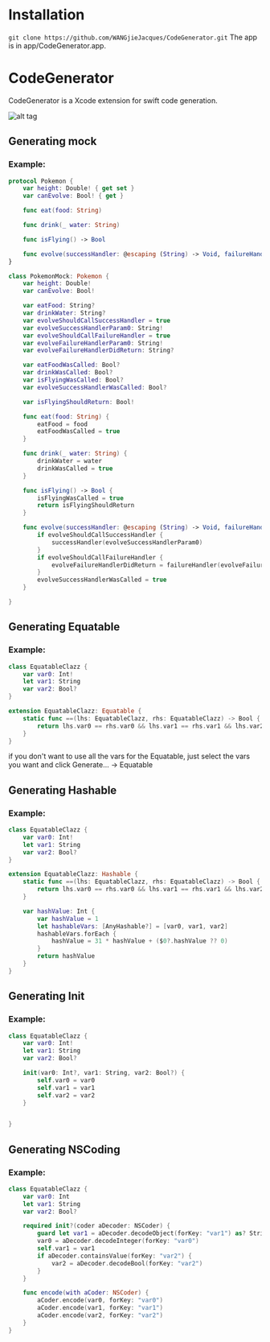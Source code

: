 # Installation
`git clone https://github.com/WANGjieJacques/CodeGenerator.git`
The app is in app/CodeGenerator.app.

# CodeGenerator
CodeGenerator is a Xcode extension for swift code generation.

![alt tag](https://j.gifs.com/pgVEVr.gif)

## Generating mock

### Example:

```swift
protocol Pokemon {
    var height: Double! { get set }
    var canEvolve: Bool! { get }

    func eat(food: String)

    func drink(_ water: String)

    func isFlying() -> Bool

    func evolve(successHandler: @escaping (String) -> Void, failureHandler: (String?) -> String?)
}
```

```swift
class PokemonMock: Pokemon {
    var height: Double!
    var canEvolve: Bool!

    var eatFood: String?
    var drinkWater: String?
    var evolveShouldCallSuccessHandler = true
    var evolveSuccessHandlerParam0: String!
    var evolveShouldCallFailureHandler = true
    var evolveFailureHandlerParam0: String!
    var evolveFailureHandlerDidReturn: String?

    var eatFoodWasCalled: Bool?
    var drinkWasCalled: Bool?
    var isFlyingWasCalled: Bool?
    var evolveSuccessHandlerWasCalled: Bool?

    var isFlyingShouldReturn: Bool!

    func eat(food: String) {
        eatFood = food
        eatFoodWasCalled = true
    }

    func drink(_ water: String) {
        drinkWater = water
        drinkWasCalled = true
    }

    func isFlying() -> Bool {
        isFlyingWasCalled = true
        return isFlyingShouldReturn
    }

    func evolve(successHandler: @escaping (String) -> Void, failureHandler: (String?) -> String?) {
        if evolveShouldCallSuccessHandler {
            successHandler(evolveSuccessHandlerParam0)
        }
        if evolveShouldCallFailureHandler {
            evolveFailureHandlerDidReturn = failureHandler(evolveFailureHandlerParam0)
        }
        evolveSuccessHandlerWasCalled = true
    }

}
```

## Generating Equatable
### Example:
```swift
class EquatableClazz {
    var var0: Int!
    let var1: String
    var var2: Bool?
}
```

```swift
extension EquatableClazz: Equatable {
    static func ==(lhs: EquatableClazz, rhs: EquatableClazz) -> Bool {
        return lhs.var0 == rhs.var0 && lhs.var1 == rhs.var1 && lhs.var2 == rhs.var2
    }
}
```

if you don't want to use all the vars for the Equatable, just select the vars you want and click Generate... -> Equatable

## Generating Hashable
### Example:
```swift
class EquatableClazz {
    var var0: Int!
    let var1: String
    var var2: Bool?
}
```

```swift
extension EquatableClazz: Hashable {
    static func ==(lhs: EquatableClazz, rhs: EquatableClazz) -> Bool {
        return lhs.var0 == rhs.var0 && lhs.var1 == rhs.var1 && lhs.var2 == rhs.var2
    }

    var hashValue: Int {
        var hashValue = 1
        let hashableVars: [AnyHashable?] = [var0, var1, var2]
        hashableVars.forEach {
            hashValue = 31 * hashValue + ($0?.hashValue ?? 0)
        }
        return hashValue
    }
}
```


## Generating Init
### Example:
```swift
class EquatableClazz {
    var var0: Int!
    let var1: String
    var var2: Bool?

    init(var0: Int?, var1: String, var2: Bool?) {
        self.var0 = var0
        self.var1 = var1
        self.var2 = var2
    }


}
```

## Generating NSCoding
### Example:
```swift
class EquatableClazz {
    var var0: Int
    let var1: String
    var var2: Bool?

    required init?(coder aDecoder: NSCoder) {
        guard let var1 = aDecoder.decodeObject(forKey: "var1") as? String else { return nil }
        var0 = aDecoder.decodeInteger(forKey: "var0")
        self.var1 = var1
        if aDecoder.containsValue(forKey: "var2") {
            var2 = aDecoder.decodeBool(forKey: "var2")
        }
    }

    func encode(with aCoder: NSCoder) {
        aCoder.encode(var0, forKey: "var0")
        aCoder.encode(var1, forKey: "var1")
        aCoder.encode(var2, forKey: "var2")
    }
}
```
